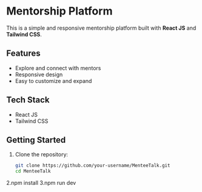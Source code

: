 # Mentorship Platform

This is a simple and responsive mentorship platform built with **React JS** and **Tailwind CSS**.

## Features

- Explore and connect with mentors
- Responsive design
- Easy to customize and expand

## Tech Stack

- React JS
- Tailwind CSS

## Getting Started

1. Clone the repository:
   ```bash
   git clone https://github.com/your-username/MenteeTalk.git
   cd MenteeTalk
2.npm install
3.npm run dev

